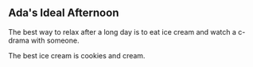 ## Ada's Ideal Afternoon

The best way to relax after a long day is to eat ice cream and watch a c-drama with someone.

The best ice cream is cookies and cream.

